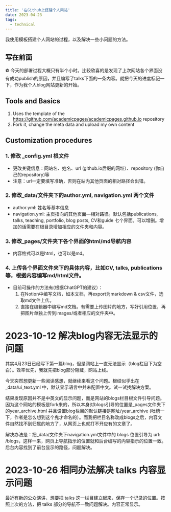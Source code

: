 ```yaml
---
title: '在Github上搭建个人网站'
date: 2023-04-23
tags:
  - technical
---
```


我使用模板搭建个人网站的过程，以及解决一些小问题的方法。

## 写在前面

<aside>
⚽ 今天的部署过程大概只有半个小时。比较欣喜的是发现了上次网站各个界面没有成功publish的原因，并且编写了talks下面的一条内容。就把今天的进度标记一下，作为我个人blog网站更新的开始。

</aside>

## Tools and Basics

1. Uses the template of the https://github.com/academicpages/academicpages.github.io repository
2. Fork it, change the meta data and upload my own content

## Customization procedures

### 1. 修改 _config.yml 根文件
  
  - 更改关键信息：网站名、姓名、url (github.io后缀的网址）、repository (你自己的repository)等
  - 注意：url一定要填写准确，否则在站内其他页面的相对路径会出错。



### 2. 修改_data/文件夹下的author.yml, navigation.yml 两个文件

  - author.yml: 姓名等基本信息
  - navigation.yml: 主页指向的其他页面—相对路径。默认包括publications, talks, teaching, portfolio, blog posts, CV和guide 七个界面。可以增删。增加的话需要在根目录增加相应的文件夹和内容。


### 3. 修改_pages/文件夹下各个界面的html/md导航内容

  - 内容格式可以是html，也可以是md。

### 4. 上传各个界面文件夹下的具体内容，比如CV, talks, publications等，根据内容编写md/html文件。

  - 目前可操作的方法有(根据ChatGPT的建议）：
    1. 在Notion中编写文档，如本文档，再export为markdown & csv文件，选取md文件上传。
    2. 直接在编辑器中编写md文档。有需要上传图片的地方，写好引用位置，再把图片单独上传到images/或者相应的文件夹中。

# 2023-10-12 解决blog内容无法显示的问题

其实4月23日已经写下第一篇blog，但是网站上一直无法显示（blog栏目下为空白）。效率优先，我就先把blog部分隐藏，网站上线。

今天突然想更新一些阅读感想，就继续来看这个问题。根结似乎出在 _data/ui_text.yml 中，默认显示语言中并未配置中文。试一试找解决方案。

结果发现原因并不是中英文的显示问题，而是网站的blogs栏目根文件引导问题。因为这个网站的模板是fork来的，所以本身对blogs引导的位置是_pages文件夹下的year_archive.html 并且设置blog栏目的默认链接是网址/year_archive (吐槽一下，作者是怎么想到这个鬼才命名的）。而我把栏目名称改成blogs之后，内容文件自然找不到归属的地方了，从网页上也就打不开应有的文章了。

解决办法是：把_data/文件夹下navigation.yml文件中的 blogs 位置引导为 url: /blogs，这样一来，网页上导航指示的位置就和后台编写的内容指示的位置一致。后台内容找到了前台显示的路径，问题解决。

# 2023-10-26 相同办法解决 talks 内容显示问题

最近有新的公众演讲，想要把 talks 这一栏目建立起来，保存一个记录的位置。按照上次的方法，把 talks 部分的导航不一致问题解决。内容正常显示。
